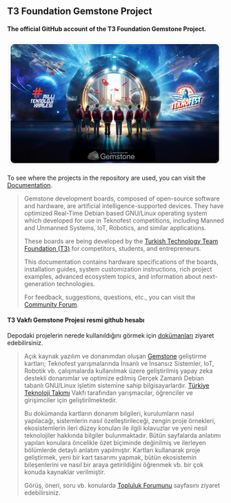 ## T3 Foundation Gemstone Project

#### The official GitHub account of the T3 Foundation Gemstone Project.

<img src="./teknofest.png" width="500">

To see where the projects in the repository are used, you can visit the [Documentation](https://docs.t3gemstone.org/en).

> Gemstone development boards, composed of open-source software and hardware, are artificial intelligence-supported
> devices. They have optimized Real-Time Debian based GNU/Linux operating system which developed for use in
> Teknofest competitions, including Manned and Unmanned Systems, IoT, Robotics, and similar applications.
> 
> These boards are being developed by the [Turkish Technology Team Foundation (T3)](https://t3vakfi.org/en/) for
> competitors, students, and entrepreneurs.
> 
> This documentation contains hardware specifications of the boards, installation guides, system customization
> instructions, rich project examples, advanced ecosystem topics, and information about next-generation technologies.
> 
> For feedback, suggestions, questions, etc., you can visit the [Community Forum](https://community.t3gemstone.org/).
>

#### T3 Vakfı Gemstone Projesi resmi github hesabı

Depodaki projelerin nerede kullanıldığını görmek için [dokümanları](https://docs.t3gemstone.org/tr) ziyaret edebilirsiniz.

> Açık kaynak yazılım ve donanımdan oluşan [Gemstone](https://preprod.kureansiklopedi.com/tr/detay/Gemstone) geliştirme
> kartları; Teknofest yarışmalarında İnsanlı ve İnsansız Sistemler, IoT, Robotik vb. çalışmalarda kullanılmak üzere
> geliştirilmiş yapay zeka destekli donanımlar ve optimize edilmiş Gerçek Zamanlı Debian tabanlı GNU/Linux
> işletim sistemine sahip bilgisayarlardır. [Türkiye Teknoloji Takımı](https://t3vakfi.org/tr/)
> Vakfı tarafından yarışmacılar, öğrenciler ve girişimciler için geliştirilmektedir.
> 
> Bu dokümanda kartların donanım bilgileri, kurulumların nasıl yapılacağı, sistemlerin nasıl özelleştirileceği, zengin
> proje örnekleri, ekosistemlerin ileri düzey konuları ile ilgili kılavuzlar ve yeni nesil teknolojiler hakkında
> bilgiler bulunmaktadır. Bütün sayfalarda anlatımı yapılan konulara öncelikle özet biçiminde değinilmiş ve ilerleyen
> bölümlerde detaylı anlatım yapılmıştır. Kartları kullanarak proje geliştirmek, yeni bir kart tasarımı yapmak,
> bütün ekosistemin bileşenlerini ve nasıl bir araya getirildiğini öğrenmek vb. bir çok konuda kaynaklar verilmiştir.
> 
> Görüş, öneri, soru vb. konularda [Topluluk Forumunu](https://community.t3gemstone.org/) sayfasını ziyaret edebilirsiniz.
> 
